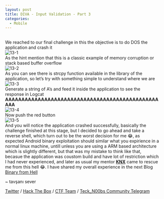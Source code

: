 ```yaml
---
layout: post
title: DIVA - Input Validation - Part 3
categories:
  - Mobile
---
```


<br>We reached to our final challenge in this the objective is to do DOS the application and crash it
<br>![13-1](https://teckk2.github.io/assets/images/DIVA/13-1.png)
<br>As the hint mention that this is a classic example of memory corruption or stack based buffer overflow
<br>![13-2](https://teckk2.github.io/assets/images/DIVA/13-2.png)
<br>As you can see there is strcpy function available in the library of the application, so let’s try with something simple to understand where we are
<br>![13-3](https://teckk2.github.io/assets/images/DIVA/13-3.png)
<br>Generate a string of A’s and feed it inside the application to see the response in Logcat
<br>**AAAAAAAAAAAAAAAAAAAAAAAAAAAAAAAAAAAAAAAAAAAAAAAAAA**
<br>![13-4](https://teckk2.github.io/assets/images/DIVA/13-4.png)
<br>Now push the red button
<br>![13-5](https://teckk2.github.io/assets/images/DIVA/13-5.png)
<br>And you will notice the application crashed successfully, basically the challenge finished at this stage, but I decided to go ahead and take a reverse shell, which turn out to be the worst decision for me 😂, as expected Android binary exploitation should similar what you expirience in a normal linux machine, untill unless you are using a ARM based architecture which is slightly different, but that was my mistake to think like that, becasue the application was coustom build and have lot of restriction which I had never experienced, and later as usual my mentor [**KNX**](https://twitter.com/KNX69144506?s=09) came to rescue me from this hell 😂. I have shared my overall experience in the next Blog [Binary from Hell]()

<p class="message">
  ~ tavşanı sever
</p>

[Twitter](https://twitter.com/Teck__K2) / [Hack The Box](https://www.hackthebox.eu/profile/966) / [CTF Team](https://ctftime.org/team/20102) /
[Teck_N00bs Community Telegram](https://t.me/Teck_N00bs)

<script src="https://www.hackthebox.eu/badge/966"> </script>
